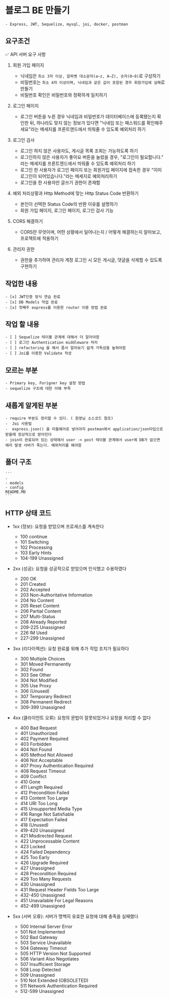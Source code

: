 # 블로그 BE 만들기  

    - Express, JWT, Sequelize, mysql, joi, docker, postman 

## 요구조건
<aside>
✅ API 서버 요구 사항

</aside>

1. 회원 가입 페이지
    - 닉네임은 `최소 3자 이상, 알파벳 대소문자(a~z, A~Z), 숫자(0~9)`로 구성하기
    - 비밀번호는 `최소 4자 이상이며, 닉네임과 같은 값이 포함된 경우 회원가입에 실패`로 만들기
    - 비밀번호 확인은 비밀번호와 정확하게 일치하기
    
2. 로그인 페이지
    - 로그인 버튼을 누른 경우 닉네임과 비밀번호가 데이터베이스에 등록됐는지 확인한 뒤, 하나라도 맞지 않는 정보가 있다면 "닉네임 또는 패스워드를 확인해주세요"라는 메세지를 프론트엔드에서 띄워줄 수 있도록 예외처리 하기
    
3. 로그인 검사
    - 로그인 하지 않은 사용자도, 게시글 목록 조회는 가능하도록 하기
    - 로그인하지 않은 사용자가 좋아요 버튼을 눌렀을 경우, "로그인이 필요합니다." 라는 메세지를 프론트엔드에서 띄워줄 수 있도록 예외처리 하기
    - 로그인 한 사용자가 로그인 페이지 또는 회원가입 페이지에 접속한 경우 "이미 로그인이 되어있습니다."라는 메세지로 예외처리하기
    - 로그인을 한 사용자만 글쓰기 권한이 존재함
    
4. 예외 처리상황과 Http Method에 맞는 Http Status Code 반환하기
    - 본인이 선택한 Status Code의 반환 이유를 설명하기
    - 회원 가입 페이지, 로그인 페이지, 로그인 검사 기능
    
5. CORS 해결하기
    - CORS란 무엇이며, 어떤 상황에서 일어나는지 / 어떻게 해결하는지 알아보고, 프로젝트에 적용하기
    
6. 관리자 권한
    - 권한을 추가하여 관리자 계정 로그인 시 모든 게시글, 댓글을 삭제할 수 있도록 구현하기

## 작업한 내용

    - [x] JWT인증 방식 연습 완료
    - [x] DB Models 작업 완료
    - [x] 첫째주 express를 이용한 router 이용 방법 완료

## 작업 할 내용

    - [ ] Sequelize 테이블 관계에 대해서 더 알아야함
    - [ ] 로그인 Authentication middleware 처리
    - [ ] refactoring 을 해서 좀서 알아보기 쉽게 가독성을 높혀야함
    - [ ] Joi를 이용한 Validate 작성 

## 모르는 부분

    - Primary key, Forigner key 설정 방법
    - sequelize 구조에 대한 이해 부족

## 새롭게 알게된 부분

    - require 부분도 정리할 수 있다. ( 원영님 소스코드 참조)
    -  Joi 사용법
    -  express.json() 을 미들웨어로 넣어야지 postman에서 application/json타입으로 받을때 정상적으로 받아진다
    - join이 완료되어 있는 상태에서 user -< post 테이블 관계에서 user에 DB가 없으면 에러 발생 서버가 죽는다. 예외처리를 해야함 


## 폴더 구조

    ```
    -    
    - models
    - config
    README.MD
    ```


## HTTP 상태 코드

- 1xx (정보): 요청을 받았으며 프로세스를 계속한다
    - 100	continue
    - 101	Switching
    - 102	Processing
    - 103	Early Hints
    - 104-199	Unassigned	
- 2xx (성공): 요청을 성공적으로 받았으며 인식했고 수용하였다
    - 200	OK
    - 201	Created
    - 202	Accepted
    - 203	Non-Authoritative Information
    - 204	No Content
    - 205	Reset Content
    - 206	Partial Content
    - 207	Multi-Status
    - 208	Already Reported
    - 209-225	Unassigned
    - 226	IM Used
    - 227-299	Unassigned

- 3xx (리다이렉션): 요청 완료를 위해 추가 작업 조치가 필요하다
    - 300	Multiple Choices
    - 301	Moved Permanently
    - 302	Found
    - 303	See Other
    - 304	Not Modified
    - 305	Use Proxy
    - 306	(Unused)
    - 307	Temporary Redirect
    - 308	Permanent Redirect
    - 309-399	Unassigned	

- 4xx (클라이언트 오류): 요청의 문법이 잘못되었거나 요청을 처리할 수 없다
    - 400	Bad Request
    - 401	Unauthorized
    - 402	Payment Required
    - 403	Forbidden
    - 404	Not Found
    - 405	Method Not Allowed
    - 406	Not Acceptable
    - 407	Proxy Authentication Required
    - 408	Request Timeout
    - 409	Conflict
    - 410	Gone
    - 411	Length Required
    - 412	Precondition Failed
    - 413	Content Too Large
    - 414	URI Too Long
    - 415	Unsupported Media Type
    - 416	Range Not Satisfiable
    - 417	Expectation Failed
    - 418	(Unused)
    - 419-420	Unassigned	
    - 421	Misdirected Request
    - 422	Unprocessable Content
    - 423	Locked
    - 424	Failed Dependency
    - 425	Too Early
    - 426	Upgrade Required
    - 427	Unassigned	
    - 428	Precondition Required
    - 429	Too Many Requests
    - 430	Unassigned	
    - 431	Request Header Fields Too Large
    - 432-450	Unassigned
    - 451	Unavailable For Legal Reasons
    - 452-499	Unassigned

- 5xx (서버 오류): 서버가 명백히 유효한 요청에 대해 충족을 실패했다
    -  500	Internal Server Error
    -  501	Not Implemented
    -  502	Bad Gateway
    -  503	Service Unavailable
    -  504	Gateway Timeout
    -  505	HTTP Version Not Supported
    -  506	Variant Also Negotiates
    -  507	Insufficient Storage
    -  508	Loop Detected
    -  509	Unassigned	
    -  510	Not Extended (OBSOLETED)
    -  511	Network Authentication Required
    -  512-599	Unassigned
